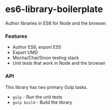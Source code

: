 # es6-library-boilerplate

Author libraries in ES6 for Node and the browser.

### Features

- Author ES6, export ES5
- Export UMD
- Mocha/Chai/Sinon testing stack
- Unit tests that work in Node and the browser

### API

This library has two primary Gulp tasks.

- `gulp` - Run the unit tests
- `gulp build` - Build the library
